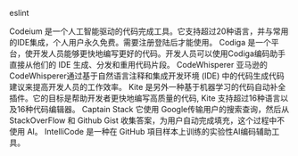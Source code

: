 eslint


Codeium 是一个人工智能驱动的代码完成工具。它支持超过20种语言，并与常用的IDE集成，个人用户永久免费。需要注册登陆后才能使用。
Codiga 是一个平台，使开发人员能够更快地编写更好的代码。开发人员可以使用Codiga编码助手直接从他们的 IDE 生成、分发和重用代码片段。
CodeWhisperer 亚马逊的CodeWhisperer通过基于自然语言注释和集成开发环境 (IDE) 中的代码生成代码建议来提高开发人员的工作效率。
Kite 是另外一种基于机器学习的代码自动补全插件。它的目标是帮助开发者更快地编写高质量的代码, Kite 支持超过16种语言以及16种代码编辑器。
Captain Stack 它使用 Google传输用户的搜索查询，然后从 StackOverFlow 和 Github Gist 收集答案，为用户自动完成填充，这个过程中不使用 AI。
IntelliCode 是一种在 GitHub 項目样本上训练的实验性AI编码辅助工具。